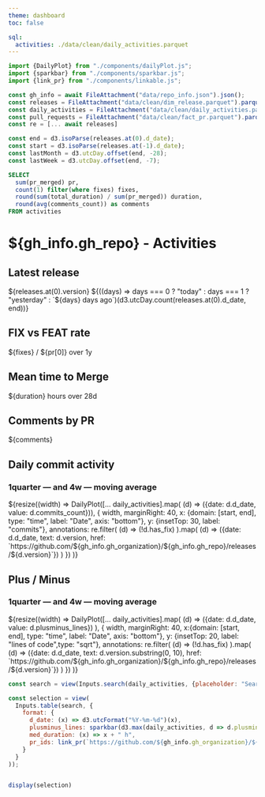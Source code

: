```yaml
---
theme: dashboard
toc: false

sql:
  activities: ./data/clean/daily_activities.parquet
---
```


```js
import {DailyPlot} from "./components/dailyPlot.js";
import {sparkbar} from "./components/sparkbar.js";
import {link_pr} from "./components/linkable.js";
```

```js
const gh_info = await FileAttachment("data/repo_info.json").json();
const releases = FileAttachment("data/clean/dim_release.parquet").parquet();
const daily_activities = FileAttachment("data/clean/daily_activities.parquet").parquet();
const pull_requests = FileAttachment("data/clean/fact_pr.parquet").parquet();
const re = [... await releases]
```

```js
const end = d3.isoParse(releases.at(0).d_date);
const start = d3.isoParse(releases.at(-1).d_date);
const lastMonth = d3.utcDay.offset(end, -28);
const lastWeek = d3.utcDay.offset(end, -7);
```

```sql id=[{pr,fixes,duration,comments}]
SELECT 
  sum(pr_merged) pr, 
  count(1) filter(where fixes) fixes, 
  round(sum(total_duration) / sum(pr_merged)) duration, 
  round(avg(comments_count)) as comments
FROM activities
```

# ${gh_info.gh_repo} - Activities

<div class="grid grid-cols-4">
  <div class="card" style="color: inherit;">
    <h2>Latest release</h2>
    <span class="big">${releases.at(0).version}</span>
    <span class="muted">${((days) => days === 0 ? "today" : days === 1 ? "yesterday" : `${days} days ago`)(d3.utcDay.count(releases.at(0).d_date, end))}</span>
  </div>
  <div class="card" style="color: inherit;">
  <h2>FIX vs FEAT rate</h2>
    <span class="big">${fixes} / ${pr[0]} </span>
    <!-- <span>${Trend(d3.sum(stars, (d) => d.starred_at >= lastWeek))}</span> -->
    <span class="muted">over 1y</span>
  </div>
  <div class="card" style="color: inherit;">
    <h2>Mean time to Merge</h2>
    <span class="big">${duration} hours</span>
    <!-- ${Trend(downloads[7].value ? (downloads[0].value - downloads[7].value) / downloads[7].value : undefined, {format: {style: "percent"}})} -->
    <span class="muted">over 28d</span>
  </div>
  <div class="card" style="color: inherit;">
    <h2>Comments by PR</h2>
    <span class="big">${comments}</span>
  </div>
</div>

<div class="card">
  <h2>Daily commit activity</h2>
  <h3>1quarter <b style="color: var(--theme-foreground);">—</b> and 4w <b style="color: var(--theme-foreground-focus);">—</b> moving average</h3>
  ${resize((width) =>
    DailyPlot([... daily_activities].map(
      (d) => ({date: d.d_date, value: d.commits_count})), 
      {
        width,
        marginRight: 40,
        x: {domain: [start, end],  type: "time", label: "Date", axis: "bottom"},
        y: {insetTop: 30, label: "commits"},
        annotations: re.filter(
              (d) => (!d.has_fix)
            ).map(
              (d) => ({date: d.d_date, text: d.version, href: `https://github.com/${gh_info.gh_organization}/${gh_info.gh_repo}/releases/${d.version}`})
            )
    })
  )}
</div>

<div class="card">
  <h2>Plus / Minus</h2>
  <h3>1quarter <b style="color: var(--theme-foreground);">—</b> and 4w <b style="color: var(--theme-foreground-focus);">—</b> moving average</h3>
  ${resize((width) =>
    DailyPlot([... daily_activities].map(
        (d) => ({date: d.d_date, value: d.plusminus_lines})
      ), {
      width,
      marginRight: 40,
      x:{domain: [start, end],  type: "time", label: "Date", axis: "bottom"},
      y: {insetTop: 20, label: "lines of code",type: "sqrt"},
      annotations: re.filter(
            (d) => (!d.has_fix)
          ).map(
            (d) => ({date: d.d_date, text: d.version.substring(0, 10), href: `https://github.com/${gh_info.gh_organization}/${gh_info.gh_repo}/releases/${d.version}`})
          )
    })
  )}
</div>

<div>

```js
const search = view(Inputs.search(daily_activities, {placeholder: "Search PR"}));
```

```js
const selection = view(
  Inputs.table(search, {
    format: {
      d_date: (x) => d3.utcFormat("%Y-%m-%d")(x),
      plusminus_lines: sparkbar(d3.max(daily_activities, d => d.plusminus_lines)),
      med_duration: (x) => x + " h",
      pr_ids: link_pr(`https://github.com/${gh_info.gh_organization}/${gh_info.gh_repo}/pull/`),
    }
  }
));
```
```js

display(selection)
```
  <!-- ```sql
SELECT strftime(d_date, '%x') as date, loc as value, * FROM contributions
  ``` -->

</div>